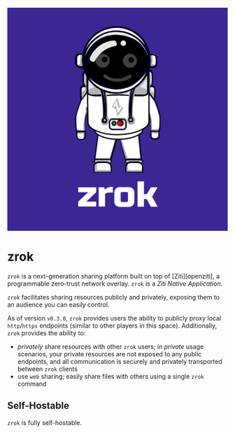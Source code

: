 ![zrok](docs/images/zrok.png)

# zrok

`zrok` is a next-generation sharing platform built on top of [Ziti][openziti], a programmable zero-trust network overlay. `zrok` is a _Ziti Native Application_.

`zrok` facilitates sharing resources publicly and privately, exposing them to an audience you can easily control.

As of version `v0.3.0`, `zrok` provides users the ability to publicly proxy local `http`/`https` endpoints (similar to other players in this space). Additionally, `zrok` provides the ability to:

* _privately_ share resources with other `zrok` users; in _private_ usage scenarios, your private resources are not exposed to any public endpoints, and all communication is securely and privately transported between `zrok` clients
* use `web` sharing; easily share files with others using a single `zrok` command

## Self-Hostable

`zrok` is fully self-hostable.
